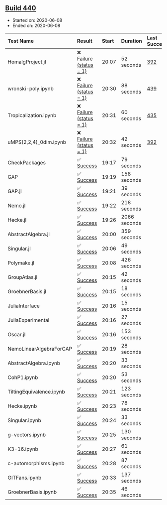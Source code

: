 ## [Build 440](https://oscarci.mathematik.uni-kl.de/job/oscar-julia-1.4/440/)

* Started on: 2020-06-08
* Ended on: 2020-06-08

| Test Name    | Result | Start | Duration | Last Success | First Failure |
|:-------------|:-------|:------|:---------|:-------------|:--------------|
| HomalgProject.jl | ❌ [Failure (status = 1)](https://oscarci.mathematik.uni-kl.de/job/oscar-julia-1.4/440/artifact/logs/build-440/HomalgProject.jl.log) | 20:07 | 52 seconds | [392](https://oscarci.mathematik.uni-kl.de/job/oscar-julia-1.4/392/) | [393](https://oscarci.mathematik.uni-kl.de/job/oscar-julia-1.4/393/) |
| wronski-poly.ipynb | ❌ [Failure (status = 1)](https://oscarci.mathematik.uni-kl.de/job/oscar-julia-1.4/440/artifact/logs/build-440/wronski-poly.ipynb.log) | 20:30 | 88 seconds | [439](https://oscarci.mathematik.uni-kl.de/job/oscar-julia-1.4/439/) | [440](https://oscarci.mathematik.uni-kl.de/job/oscar-julia-1.4/440/) |
| Tropicalization.ipynb | ❌ [Failure (status = 1)](https://oscarci.mathematik.uni-kl.de/job/oscar-julia-1.4/440/artifact/logs/build-440/Tropicalization.ipynb.log) | 20:31 | 60 seconds | [435](https://oscarci.mathematik.uni-kl.de/job/oscar-julia-1.4/435/) | [436](https://oscarci.mathematik.uni-kl.de/job/oscar-julia-1.4/436/) |
| uMPS(2,2,4)_0dim.ipynb | ❌ [Failure (status = 1)](https://oscarci.mathematik.uni-kl.de/job/oscar-julia-1.4/440/artifact/logs/build-440/uMPS-2-2-4-_0dim.ipynb.log) | 20:32 | 42 seconds | [392](https://oscarci.mathematik.uni-kl.de/job/oscar-julia-1.4/392/) | [393](https://oscarci.mathematik.uni-kl.de/job/oscar-julia-1.4/393/) |
| CheckPackages | ✅ [Success](https://oscarci.mathematik.uni-kl.de/job/oscar-julia-1.4/440/artifact/logs/build-440/CheckPackages.log) | 19:17 | 79 seconds |  |  |
| GAP | ✅ [Success](https://oscarci.mathematik.uni-kl.de/job/oscar-julia-1.4/440/artifact/logs/build-440/GAP.log) | 19:19 | 158 seconds |  |  |
| GAP.jl | ✅ [Success](https://oscarci.mathematik.uni-kl.de/job/oscar-julia-1.4/440/artifact/logs/build-440/GAP.jl.log) | 19:21 | 39 seconds |  |  |
| Nemo.jl | ✅ [Success](https://oscarci.mathematik.uni-kl.de/job/oscar-julia-1.4/440/artifact/logs/build-440/Nemo.jl.log) | 19:22 | 218 seconds |  |  |
| Hecke.jl | ✅ [Success](https://oscarci.mathematik.uni-kl.de/job/oscar-julia-1.4/440/artifact/logs/build-440/Hecke.jl.log) | 19:26 | 2066 seconds |  |  |
| AbstractAlgebra.jl | ✅ [Success](https://oscarci.mathematik.uni-kl.de/job/oscar-julia-1.4/440/artifact/logs/build-440/AbstractAlgebra.jl.log) | 20:00 | 359 seconds |  |  |
| Singular.jl | ✅ [Success](https://oscarci.mathematik.uni-kl.de/job/oscar-julia-1.4/440/artifact/logs/build-440/Singular.jl.log) | 20:06 | 49 seconds |  |  |
| Polymake.jl | ✅ [Success](https://oscarci.mathematik.uni-kl.de/job/oscar-julia-1.4/440/artifact/logs/build-440/Polymake.jl.log) | 20:08 | 426 seconds |  |  |
| GroupAtlas.jl | ✅ [Success](https://oscarci.mathematik.uni-kl.de/job/oscar-julia-1.4/440/artifact/logs/build-440/GroupAtlas.jl.log) | 20:15 | 42 seconds |  |  |
| GroebnerBasis.jl | ✅ [Success](https://oscarci.mathematik.uni-kl.de/job/oscar-julia-1.4/440/artifact/logs/build-440/GroebnerBasis.jl.log) | 20:15 | 18 seconds |  |  |
| JuliaInterface | ✅ [Success](https://oscarci.mathematik.uni-kl.de/job/oscar-julia-1.4/440/artifact/logs/build-440/JuliaInterface.log) | 20:16 | 15 seconds |  |  |
| JuliaExperimental | ✅ [Success](https://oscarci.mathematik.uni-kl.de/job/oscar-julia-1.4/440/artifact/logs/build-440/JuliaExperimental.log) | 20:16 | 27 seconds |  |  |
| Oscar.jl | ✅ [Success](https://oscarci.mathematik.uni-kl.de/job/oscar-julia-1.4/440/artifact/logs/build-440/Oscar.jl.log) | 20:16 | 153 seconds |  |  |
| NemoLinearAlgebraForCAP | ✅ [Success](https://oscarci.mathematik.uni-kl.de/job/oscar-julia-1.4/440/artifact/logs/build-440/NemoLinearAlgebraForCAP.log) | 20:19 | 28 seconds |  |  |
| AbstractAlgebra.ipynb | ✅ [Success](https://oscarci.mathematik.uni-kl.de/job/oscar-julia-1.4/440/artifact/logs/build-440/AbstractAlgebra.ipynb.log) | 20:20 | 33 seconds |  |  |
| CohP1.ipynb | ✅ [Success](https://oscarci.mathematik.uni-kl.de/job/oscar-julia-1.4/440/artifact/logs/build-440/CohP1.ipynb.log) | 20:20 | 53 seconds |  |  |
| TiltingEquivalence.ipynb | ✅ [Success](https://oscarci.mathematik.uni-kl.de/job/oscar-julia-1.4/440/artifact/logs/build-440/TiltingEquivalence.ipynb.log) | 20:21 | 123 seconds |  |  |
| Hecke.ipynb | ✅ [Success](https://oscarci.mathematik.uni-kl.de/job/oscar-julia-1.4/440/artifact/logs/build-440/Hecke.ipynb.log) | 20:23 | 78 seconds |  |  |
| Singular.ipynb | ✅ [Success](https://oscarci.mathematik.uni-kl.de/job/oscar-julia-1.4/440/artifact/logs/build-440/Singular.ipynb.log) | 20:24 | 33 seconds |  |  |
| g-vectors.ipynb | ✅ [Success](https://oscarci.mathematik.uni-kl.de/job/oscar-julia-1.4/440/artifact/logs/build-440/g-vectors.ipynb.log) | 20:25 | 130 seconds |  |  |
| K3-16.ipynb | ✅ [Success](https://oscarci.mathematik.uni-kl.de/job/oscar-julia-1.4/440/artifact/logs/build-440/K3-16.ipynb.log) | 20:27 | 61 seconds |  |  |
| c-automorphisms.ipynb | ✅ [Success](https://oscarci.mathematik.uni-kl.de/job/oscar-julia-1.4/440/artifact/logs/build-440/c-automorphisms.ipynb.log) | 20:28 | 87 seconds |  |  |
| GITFans.ipynb | ✅ [Success](https://oscarci.mathematik.uni-kl.de/job/oscar-julia-1.4/440/artifact/logs/build-440/GITFans.ipynb.log) | 20:33 | 137 seconds |  |  |
| GroebnerBasis.ipynb | ✅ [Success](https://oscarci.mathematik.uni-kl.de/job/oscar-julia-1.4/440/artifact/logs/build-440/GroebnerBasis.ipynb.log) | 20:35 | 46 seconds |  |  |
